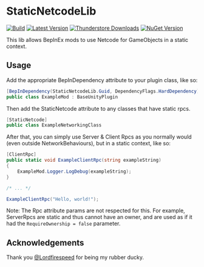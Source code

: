 # StaticNetcodeLib

[![Build](https://img.shields.io/github/actions/workflow/status/Xilophor/StaticNetcodeLib/build.yml?style=for-the-badge&logo=github)](https://github.com/Xilophor/StaticNetcodeLib/actions/workflows/build.yml)
[![Latest Version](https://img.shields.io/thunderstore/v/xilophor/StaticNetcodeLib?style=for-the-badge&logo=thunderstore&logoColor=white)](https://thunderstore.io/c/lethal-company/p/xilophor/StaticNetcodeLib)
[![Thunderstore Downloads](https://img.shields.io/thunderstore/dt/xilophor/StaticNetcodeLib?style=for-the-badge&logo=thunderstore&logoColor=white)](https://thunderstore.io/c/lethal-company/p/xilophor/StaticNetcodeLib)
[![NuGet Version](https://img.shields.io/nuget/v/Xilophor.StaticNetcodeLib?style=for-the-badge&logo=nuget)](https://www.nuget.org/packages/Xilophor.StaticNetcodeLib)

This lib allows BepInEx mods to use Netcode for GameObjects in a static context.

## Usage

Add the appropriate BepInDependency attribute to your plugin class, like so:
```cs
[BepInDependency(StaticNetcodeLib.Guid, DependencyFlags.HardDependency)
public class ExampleMod : BaseUnityPlugin
```

Then add the StaticNetcode attribute to any classes that have static rpcs.
```cs
[StaticNetcode]
public class ExampleNetworkingClass
```

After that, you can simply use Server & Client Rpcs as you normally would (even outside NetworkBehaviours), but in a static context, like so:
```cs
[ClientRpc]
public static void ExampleClientRpc(string exampleString)
{
    ExampleMod.Logger.LogDebug(exampleString);
}

/* ... */

ExampleClientRpc("Hello, world!");
```

Note: The Rpc attribute params are not respected for this. For example, ServerRpcs are static and thus cannot have an owner, and are used as if it had the `RequireOwnership = false` parameter.

## Acknowledgements

Thank you [@Lordfirespeed](https://github.com/Lordfirespeed) for being my rubber ducky.
